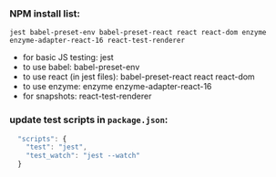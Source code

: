 ### NPM install list:

  ```jest babel-preset-env babel-preset-react react react-dom enzyme enzyme-adapter-react-16 react-test-renderer```

  * for basic JS testing: jest
  * to use babel: babel-preset-env
  * to use react (in jest files): babel-preset-react react react-dom
  * to use enzyme: enzyme enzyme-adapter-react-16
  * for snapshots: react-test-renderer

### update test scripts in `package.json`:
```javascript
  "scripts": {
    "test": "jest",
    "test_watch": "jest --watch"
  }
```


